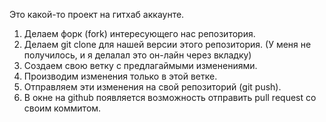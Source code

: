 Это какой-то проект на гитхаб аккаунте.


1. Делаем форк (fork) интересующего нас репозитория.
2. Делаем git clone для нашей версии этого репозитория. (У меня не получилось, и я делалал это он-лайн через вкладку)
3. Создаем свою ветку с предлагаймыми изменениями.
4. Производим изменения только в этой ветке.
5. Отправляем эти изменения на свой репозиторий (git push).
6. В окне на github появляется возможность отправить pull request со своим коммитом.